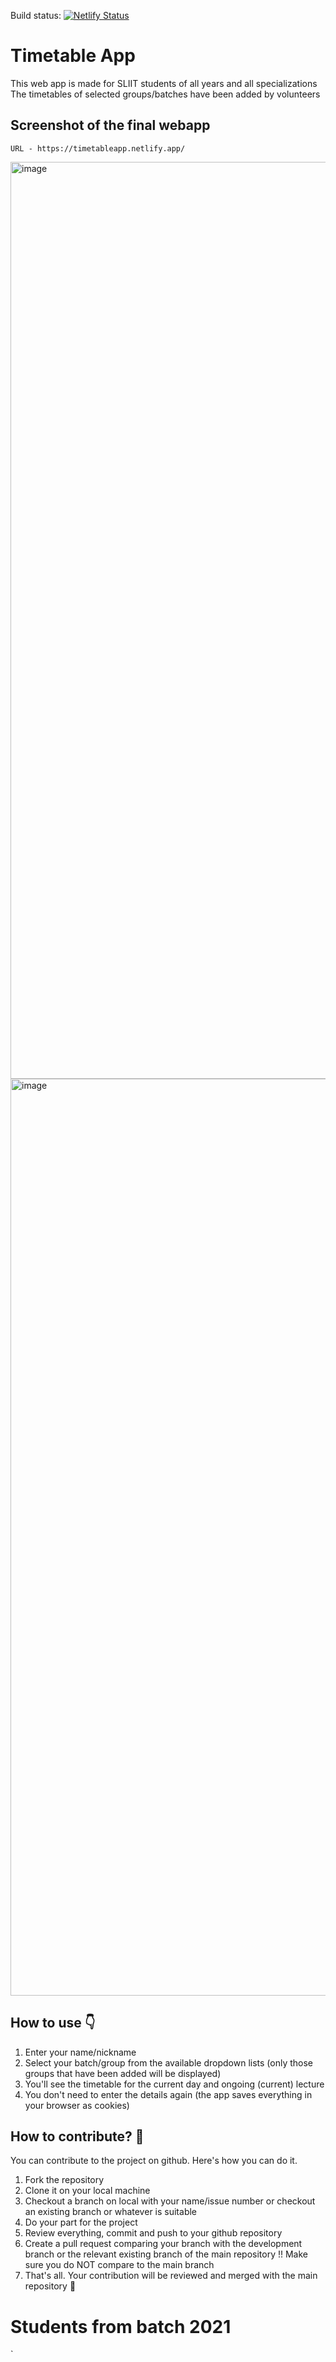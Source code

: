 Build status: [![Netlify Status](https://api.netlify.com/api/v1/badges/6c7742b9-5d29-4cf4-bf37-85c3a9ecaee4/deploy-status)](https://app.netlify.com/sites/timetableapp/deploys)

# Timetable App

This web app is made for SLIIT students of all years and all specializations
The timetables of selected groups/batches have been added by volunteers

## Screenshot of the final webapp

``` URL - https://timetableapp.netlify.app/ ```

<img width="1467" alt="image" src="https://user-images.githubusercontent.com/45074238/181573805-baabbb75-e67c-45cf-b762-9e846d7b4c75.png">
<img width="1467" alt="image" src="https://user-images.githubusercontent.com/45074238/181574036-1c0a11ff-bbe7-4d10-924e-b1ccba9843c7.png">

## How to use 👇

1. Enter your name/nickname
2. Select your batch/group from the available dropdown lists (only those groups that have been added will be displayed)
3. You'll see the timetable for the current day and ongoing (current) lecture
4. You don't need to enter the details again (the app saves everything in your browser as cookies)

## How to contribute? 🤝

You can contribute to the project on github. Here's how you can do it.

1. Fork the repository
2. Clone it on your local machine
3. Checkout a branch on local with your name/issue number or checkout an existing branch or whatever is suitable
4. Do your part for the project
5. Review everything, commit and push to your github repository
6. Create a pull request comparing your branch with the development branch or the relevant existing branch of the main repository
!! Make sure you do NOT compare to the main branch
7. That's all. Your contribution will be reviewed and merged with the main repository 🙌

# Students from batch 2021
`